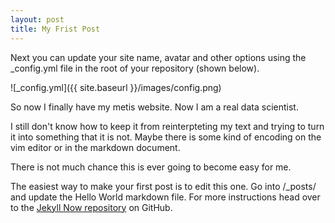 ```yaml
---
layout: post
title: My Frist Post 
---
```


Next you can update your site name, avatar and other options using the _config.yml file in the root of your repository (shown below).

![_config.yml]({{ site.baseurl }}/images/config.png)

So now I finally have my metis website. Now I am a real data scientist. 

I still don't know how to keep it from reinterpteting my text and trying to turn
it into something that it is not. Maybe there is some kind of encoding on the
vim editor or in the markdown document. 

There is not much chance this is ever going to become easy for me. 

The easiest way to make your first post is to edit this one. Go into /_posts/ and update the Hello World markdown file. For more instructions head over to the [Jekyll Now repository](https://github.com/barryclark/jekyll-now) on GitHub.
